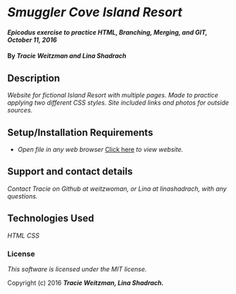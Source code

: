 # _Smuggler Cove Island Resort_

#### _Epicodus exercise to practice HTML, Branching, Merging, and GIT, October 11, 2016_

#### By _**Tracie Weitzman and Lina Shadrach**_

## Description

_Website for fictional Island Resort with multiple pages. Made to practice applying two different CSS styles. Site included links and photos for outside sources._

## Setup/Installation Requirements

* _Open file in any web browser_ [Click here](https://weitzwoman.github.io/islandresort) _to view website._

## Support and contact details

_Contact Tracie on Github at weitzwoman, or Lina at linashadrach, with any questions._

## Technologies Used

_HTML_
_CSS_

### License

*This software is licensed under the MIT license.*

Copyright (c) 2016 **_Tracie Weitzman, Lina Shadrach._**
